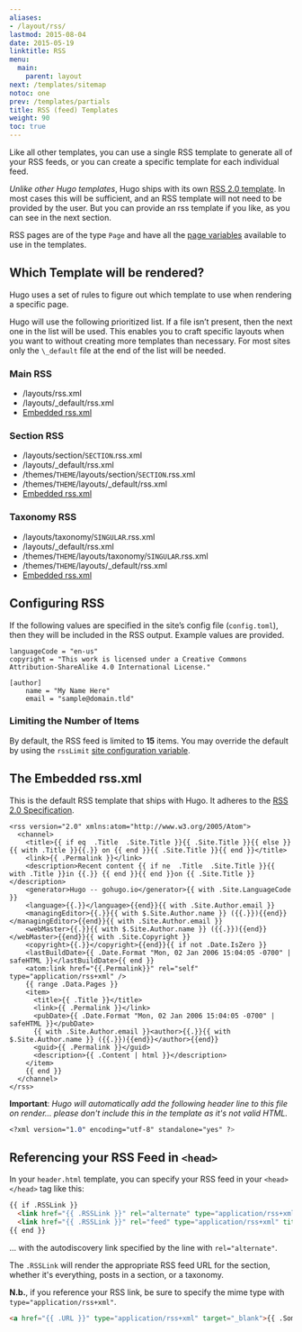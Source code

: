 ```yaml
---
aliases:
- /layout/rss/
lastmod: 2015-08-04
date: 2015-05-19
linktitle: RSS
menu:
  main:
    parent: layout
next: /templates/sitemap
notoc: one
prev: /templates/partials
title: RSS (feed) Templates
weight: 90
toc: true
---
```


Like all other templates, you can use a single RSS template to generate all of your RSS feeds, or you can create a specific template for each individual feed.

*Unlike other Hugo templates*, Hugo ships with its own [RSS 2.0 template](#the-embedded-rss-xml:eceb479b7b3b2077408a2878a29e1320). In most cases this will be sufficient, and an RSS template will not need to be provided by the user. But you can provide an rss template if you like, as you can see in the next section.

RSS pages are of the type `Page` and have all the [page variables](/layout/variables/) available to use in the templates.

## Which Template will be rendered?
Hugo uses a set of rules to figure out which template to use when rendering a specific page.

Hugo will use the following prioritized list. If a file isn’t present, then the next one in the list will be used. This enables you to craft specific layouts when you want to without creating more templates than necessary. For most sites only the `\_default` file at the end of the list will be needed.

### Main RSS

* /layouts/rss.xml
* /layouts/\_default/rss.xml
* [Embedded rss.xml](#the-embedded-rss-xml:eceb479b7b3b2077408a2878a29e1320)

### Section RSS

* /layouts/section/`SECTION`.rss.xml
* /layouts/\_default/rss.xml
* /themes/`THEME`/layouts/section/`SECTION`.rss.xml
* /themes/`THEME`/layouts/\_default/rss.xml
* [Embedded rss.xml](#the-embedded-rss-xml:eceb479b7b3b2077408a2878a29e1320)

### Taxonomy RSS

* /layouts/taxonomy/`SINGULAR`.rss.xml
* /layouts/\_default/rss.xml
* /themes/`THEME`/layouts/taxonomy/`SINGULAR`.rss.xml
* /themes/`THEME`/layouts/\_default/rss.xml
* [Embedded rss.xml](#the-embedded-rss-xml:eceb479b7b3b2077408a2878a29e1320)


## Configuring RSS

If the following values are specified in the site’s config file (`config.toml`), then they will be included in the RSS output. Example values are provided.

    languageCode = "en-us"
    copyright = "This work is licensed under a Creative Commons Attribution-ShareAlike 4.0 International License."

    [author]
        name = "My Name Here"
        email = "sample@domain.tld"

### Limiting the Number of Items

By default, the RSS feed is limited to **15** items.
You may override the default by using the `rssLimit` [site configuration variable](/overview/configuration/).

## The Embedded rss.xml
This is the default RSS template that ships with Hugo. It adheres to the [RSS 2.0 Specification][RSS 2.0].

    <rss version="2.0" xmlns:atom="http://www.w3.org/2005/Atom">
      <channel>
        <title>{{ if eq  .Title  .Site.Title }}{{ .Site.Title }}{{ else }}{{ with .Title }}{{.}} on {{ end }}{{ .Site.Title }}{{ end }}</title>
        <link>{{ .Permalink }}</link>
        <description>Recent content {{ if ne  .Title  .Site.Title }}{{ with .Title }}in {{.}} {{ end }}{{ end }}on {{ .Site.Title }}</description>
        <generator>Hugo -- gohugo.io</generator>{{ with .Site.LanguageCode }}
        <language>{{.}}</language>{{end}}{{ with .Site.Author.email }}
        <managingEditor>{{.}}{{ with $.Site.Author.name }} ({{.}}){{end}}</managingEditor>{{end}}{{ with .Site.Author.email }}
        <webMaster>{{.}}{{ with $.Site.Author.name }} ({{.}}){{end}}</webMaster>{{end}}{{ with .Site.Copyright }}
        <copyright>{{.}}</copyright>{{end}}{{ if not .Date.IsZero }}
        <lastBuildDate>{{ .Date.Format "Mon, 02 Jan 2006 15:04:05 -0700" | safeHTML }}</lastBuildDate>{{ end }}
        <atom:link href="{{.Permalink}}" rel="self" type="application/rss+xml" />
        {{ range .Data.Pages }}
        <item>
          <title>{{ .Title }}</title>
          <link>{{ .Permalink }}</link>
          <pubDate>{{ .Date.Format "Mon, 02 Jan 2006 15:04:05 -0700" | safeHTML }}</pubDate>
          {{ with .Site.Author.email }}<author>{{.}}{{ with $.Site.Author.name }} ({{.}}){{end}}</author>{{end}}
          <guid>{{ .Permalink }}</guid>
          <description>{{ .Content | html }}</description>
        </item>
        {{ end }}
      </channel>
    </rss>

**Important**: _Hugo will automatically add the following header line to this file on render… please don't include this in the template as it's not valid HTML._

~~~css
<?xml version="1.0" encoding="utf-8" standalone="yes" ?>
~~~

## Referencing your RSS Feed in `<head>`

In your `header.html` template, you can specify your RSS feed in your `<head></head>` tag like this:

~~~html
{{ if .RSSLink }}
  <link href="{{ .RSSLink }}" rel="alternate" type="application/rss+xml" title="{{ .Site.Title }}" />
  <link href="{{ .RSSLink }}" rel="feed" type="application/rss+xml" title="{{ .Site.Title }}" />
{{ end }}
~~~

... with the autodiscovery link specified by the line with `rel="alternate"`.

The `.RSSLink` will render the appropriate RSS feed URL for the section, whether it's everything, posts in a section, or a taxonomy.

**N.b.**, if you reference your RSS link, be sure to specify the mime type with `type="application/rss+xml"`.

~~~html
<a href="{{ .URL }}" type="application/rss+xml" target="_blank">{{ .SomeText }}</a>
~~~

[RSS 2.0]: http://cyber.law.harvard.edu/rss/rss.html "RSS 2.0 Specification"
